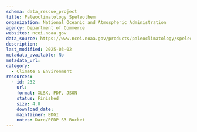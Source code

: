 ```yaml
---
schema: data_rescue_project 
title: Paleoclimatology Speleothem
organization: National Oceanic and Atmospheric Administration
agency: Department of Commerce
websites: ncei.noaa.gov
data_source: https://www.ncei.noaa.gov/products/paleoclimatology/speleothem
description: 
last_modified: 2025-03-02
metadata_available: No
metadata_url: 
category:
  - Climate & Environment 
resources:
  - id: 232
    url: 
    format: XLSX, PDF, JSON
    status: Finished
    size: 4.0
    download_date: 
    maintainer: EDGI
    notes: Daro/PEDP S3 Bucket
---
```

